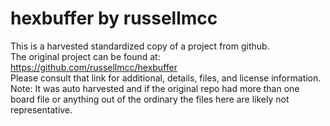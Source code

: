 
# hexbuffer by russellmcc  
This is a harvested standardized copy of a project from github.  
The original project can be found at:  
https://github.com/russellmcc/hexbuffer  
Please consult that link for additional, details, files, and license information.  
Note: It was auto harvested and if the original repo had more than one board file or anything out of the ordinary the files here are likely not representative.  
    